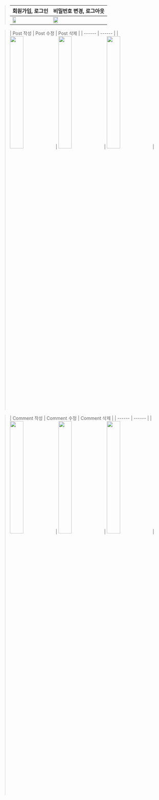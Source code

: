 

> | 회원가입, 로그인 | 비밀번호 변경, 로그아웃 |
  > | ------ | ------ |
  > | <img src = "https://user-images.githubusercontent.com/93528918/149973100-ddfa0a96-a185-4f45-adca-099324e02910.gif" width="30%" height="30%"> | <img src = "https://user-images.githubusercontent.com/93528918/149973108-d09de68c-e79c-4b02-b611-9e3067b8f7c2.gif" width="30%" height="30%"> |


> | Post 작성 | Post 수정 | Post 삭제 |
  > | ------ | ------ |
  > | <img src = "https://user-images.githubusercontent.com/93528918/149973113-4a7e6067-a68e-4391-a24a-71a3980e3138.gif" width="30%" height="30%"> | <img src = "https://user-images.githubusercontent.com/93528918/149973118-b2fa2665-c74b-4592-ab93-16c03cf4a266.gif" width="30%" height="30%"> | <img src = "https://user-images.githubusercontent.com/93528918/149973118-b2fa2665-c74b-4592-ab93-16c03cf4a266.gif" width="30%" height="30%"> |




> | Comment 작성 | Comment 수정 | Comment 삭제 |
  > | ------ | ------ |
  > | <img src = "https://user-images.githubusercontent.com/93528918/149973133-afd8b284-5d51-4189-a20a-1a7497fc69cf.gif" width="30%" height="30%"> | <img src = "https://user-images.githubusercontent.com/93528918/149973141-1a0fee61-ae80-4aad-872e-0804e0357ea1.gif" width="30%" height="30%"> | <img src = "https://user-images.githubusercontent.com/93528918/149973148-c95b473f-16f7-4988-ae25-ca379d0d24b4.gif" width="30%" height="30%"> |

